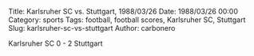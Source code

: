 Title: Karlsruher SC vs. Stuttgart, 1988/03/26
Date: 1988/03/26 00:00
Category: sports
Tags: football, football scores, Karlsruher SC, Stuttgart
Slug: karlsruher-sc-vs-stuttgart
Author: carbonero


Karlsruher SC 0 - 2 Stuttgart
